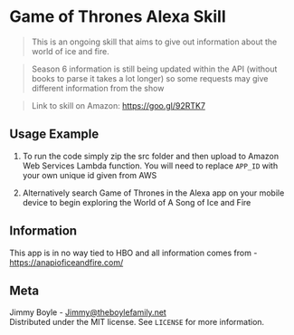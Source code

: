 # Game of Thrones Alexa Skill

> This is an ongoing skill that aims to give out information about the world of ice and fire. 

> Season 6 information is still being updated within the API (without books to parse it takes a lot longer) so some requests may give different information from the show

>Link to skill on Amazon: https://goo.gl/92RTK7

## Usage Example
1.	To run the code simply zip the src folder and then upload to Amazon Web Services Lambda function. You will need to replace `APP_ID` with your own unique id given from AWS

2. Alternatively search Game of Thrones in the Alexa app on your mobile device to begin exploring the World of A Song of Ice and Fire

## Information
This app is in no way tied to HBO and all information comes from - https://anapioficeandfire.com/

## Meta
Jimmy Boyle - Jimmy@theboylefamily.net  
Distributed under the MIT license. See ``LICENSE`` for more information.
